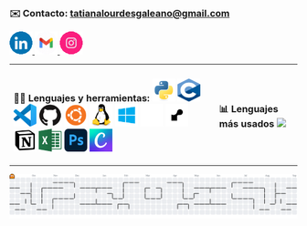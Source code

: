  ### ✉️ Contacto: **tatianalourdesgaleano@gmail.com** 
<a href="https://www.linkedin.com/in/tatiana-galeano/" target="_blank">
  <img src="assets/LinkedIn.gif" alt="LinkedIn" width="40" height="40">
</a> <a href="mailto:tatianalourdesgaleano@gmail.com" target="_blank">
  <img src="assets/mail.gif" alt="Email" width="40" height="40">
</a> <a href="https://www.instagram.com/lourtati" target="_blank">
  <img src="assets/insta.gif" alt="Instagram" width="40" height="40"></a>
<table>
  <tr>
    <td>
      <h3> 👩‍💻 Lenguajes y herramientas:
      <a href="https://www.python.org/" target="_blank">
        <img src="assets/python.svg" alt="Python" width="40" height="40"></a>
      <a href="https://www.c-language.org/" target="_blank">
        <img src="assets/c.png" alt="C" width="40" height="40"></a>
      <a href="https://code.visualstudio.com/" target="_blank">
        <img src="assets/vscode.svg" alt="VSCode" width="40" height="40"></a>
      <a href="https://github.com/" target="_blank">
        <img src="assets/github.svg" alt="GitHub" width="40" height="40"></a>
      <a href="https://ubuntu.com/desktop/" target="_blank">
        <img src="assets/ubuntu.png" alt="Ubuntu Desktop" width="40" height="40"></a>
      <a href="https://www.kernel.org/category/about.html" target="_blank">
        <img src="assets/linux.svg" alt="Linux" width="40" height="40"></a>
      <a href="https://www.microsoft.com/en-en/windows/?r=1" target="_blank">
        <img src="assets/win.png" alt="Windows" width="40" height="40"></a>
      <a href="https://railway.com/" target="_blank">
        <img src="assets/railway.svg" alt="Railway" width="40" height="40"></a>
      <a href="https://render.com/" target="_blank">
        <img src="assets/render.jpg" alt="Render" width="40" height="40"></a>
      <a href="https://www.notion.so/" target="_blank">
        <img src="assets/notion.png" alt="Notion" width="40" height="40"></a>
      <a href="https://www.microsoft.com/es-ar/microsoft-365/excel" target="_blank">
        <img src="assets/excel.png" alt="Microsoft Excel" width="40" height="40"></a>
      <a href="https://www.adobe.com/products/photoshop.html" target="_blank">
        <img src="assets/ps.png" alt="Adobe Photoshop" width="40" height="40"></a>
      <a href="https://www.canva.com/" target="_blank">
        <img src="assets/canva.png" alt="Canva" width="40" height="40"></a>
      </td>
    <td>
<h3> 📊 Lenguajes más usados

<img src="https://readmestats-livid.vercel.app/api/top-langs/?username=galeanotatiana&exclude_repo=readmestats&layout=donut" width="400">

 </td>
  </tr>
</table>

<picture>
    <source media="(prefers-color-scheme: dark)" srcset="https://raw.githubusercontent.com/galeanotatiana/galeanotatiana/output/pacman-contribution-graph-dark.svg">
    <source media="(prefers-color-scheme: light)" srcset="https://raw.githubusercontent.com/galeanotatiana/galeanotatiana/output/pacman-contribution-graph.svg">
    <img alt="pacman contribution graph" src="https://raw.githubusercontent.com/galeanotatiana/galeanotatiana/output/pacman-contribution-graph.svg">
</picture>
